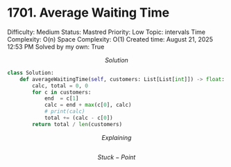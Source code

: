 # 1701. Average Waiting Time

Difficulty: Medium
Status: Mastred
Priority: Low
Topic: intervals
Time Complexity: O(n)
Space Complexity: O(1)
Created time: August 21, 2025 12:53 PM
Solved by my own: True

$$
Solution
$$

```python
class Solution:
    def averageWaitingTime(self, customers: List[List[int]]) -> float:
        calc, total = 0, 0
        for c in customers:
            end  = c[1]
            calc = end + max(c[0], calc)
            # print(calc)
            total += (calc - c[0])
        return total / len(customers)
```

$$
Explaining
$$

```

```

$$
Stuck-Point
$$

```

```